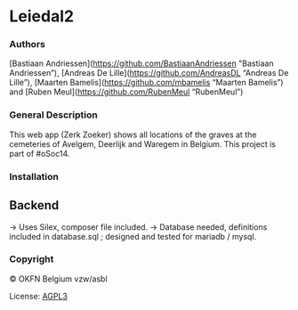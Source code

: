 Leiedal2
========

### Authors
[Bastiaan Andriessen](https://github.com/BastiaanAndriessen "Bastiaan Andriessen”),
[Andreas De Lille](https://github.com/AndreasDL “Andreas De Lille”),
[Maarten Bamelis](https://github.com/mbamelis “Maarten Bamelis”) and
[Ruben Meul](https://github.com/RubenMeul “RubenMeul”)

### General Description
This web app (Zerk Zoeker) shows all locations of the graves at the cemeteries of Avelgem, Deerlijk and Waregem in Belgium.
This project is part of #oSoc14.

### Installation
## Backend
-> Uses Silex, composer file included.
-> Database needed, definitions included in database.sql ; designed and tested for mariadb / mysql.

### Copyright
© OKFN Belgium vzw/asbl

License: [AGPL3](http://www.gnu.org/licenses/agpl-3.0.html "AGPL3")